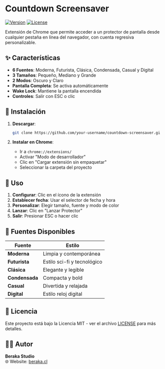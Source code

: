 # Countdown Screensaver
[![Version](https://img.shields.io/badge/version-1.0.3-green.svg?style=flat-square)](https://github.com/your-username/countdown-screensaver)
[![License](https://img.shields.io/badge/license-MIT-blue.svg?style=flat-square)](LICENSE)

Extensión de Chrome que permite acceder a un protector de pantalla desde cualquier pestaña en línea del navegador, con cuenta regresiva personalizable.

## ✨ Características

- **6 Fuentes**: Moderna, Futurista, Clásica, Condensada, Casual y Digital
- **3 Tamaños**: Pequeño, Mediano y Grande
- **2 Modos**: Oscuro y Claro
- **Pantalla Completa**: Se activa automáticamente
- **Wake Lock**: Mantiene la pantalla encendida
- **Controles**: Salir con ESC o clic

## 🚀 Instalación

1. **Descargar**:
   ```bash
   git clone https://github.com/your-username/countdown-screensaver.git
   ```

2. **Instalar en Chrome**:
   - Ir a `chrome://extensions/`
   - Activar "Modo de desarrollador"
   - Clic en "Cargar extensión sin empaquetar"
   - Seleccionar la carpeta del proyecto

## 📖 Uso

1. **Configurar**: Clic en el ícono de la extensión
2. **Establecer fecha**: Usar el selector de fecha y hora
3. **Personalizar**: Elegir tamaño, fuente y modo de color
4. **Lanzar**: Clic en "Lanzar Protector"
5. **Salir**: Presionar ESC o hacer clic

## 🎨 Fuentes Disponibles

| Fuente | Estilo |
|---------|-------------|
| **Moderna** | Limpia y contemporánea |
| **Futurista** | Estilo sci-fi y tecnológico |
| **Clásica** | Elegante y legible |
| **Condensada** | Compacta y bold |
| **Casual** | Divertida y relajada |
| **Digital** | Estilo reloj digital |

## 📄 Licencia

Este proyecto está bajo la Licencia MIT - ver el archivo [LICENSE](LICENSE) para más detalles.

## 👨‍💻 Autor

**Beraka Studio**  
🌐 Website: [beraka.cl](https://beraka.cl)